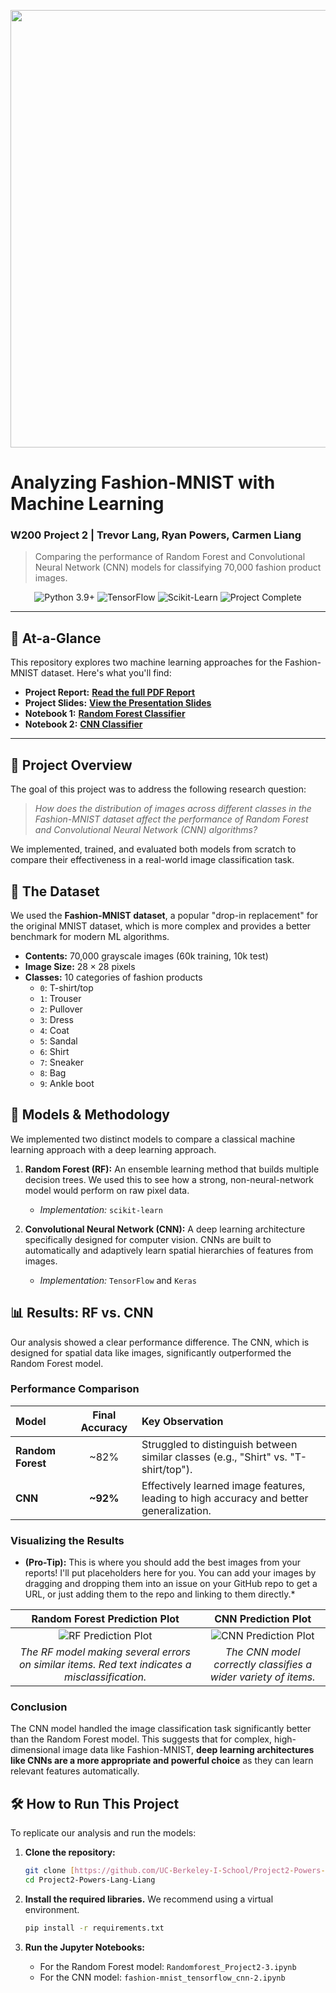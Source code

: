 <p align="center">
  <img src="https://raw.githubusercontent.com/zalandoresearch/fashion-mnist/master/doc/img/fashion-mnist-sprite.png" width="700">
</p>

# Analyzing Fashion-MNIST with Machine Learning
### W200 Project 2 | Trevor Lang, Ryan Powers, Carmen Liang
> Comparing the performance of Random Forest and Convolutional Neural Network (CNN) models for classifying 70,000 fashion product images.

<p align="center">
  <img src="https://img.shields.io/badge/Python-3.9%2B-blue.svg" alt="Python 3.9+">
  <img src="https://img.shields.io/badge/TensorFlow-2.x-FF6F00.svg" alt="TensorFlow">
  <img src="https://img.shields.io/badge/Scikit--Learn-1.x-F89939.svg" alt="Scikit-Learn">
  <img src="https://img.shields.io/badge/Project-Complete-green.svg" alt="Project Complete">
</p>

---

## 🚀 At-a-Glance

This repository explores two machine learning approaches for the Fashion-MNIST dataset. Here's what you'll find:

* **Project Report:** [**Read the full PDF Report**](Copy%20of%20DS200%20Project2%20Report.docx.pdf)
* **Project Slides:** [**View the Presentation Slides**](DS200%20Analyzing%20Fashion-MNIST%20dataset.pdf)
* **Notebook 1:** [**Random Forest Classifier**](Randomforest_Project2-3.ipynb)
* **Notebook 2:** [**CNN Classifier**](fashion-mnist_tensorflow_cnn-2.ipynb)

---

## 📖 Project Overview

The goal of this project was to address the following research question:

> *How does the distribution of images across different classes in the Fashion-MNIST dataset affect the performance of Random Forest and Convolutional Neural Network (CNN) algorithms?*

We implemented, trained, and evaluated both models from scratch to compare their effectiveness in a real-world image classification task.

## 💾 The Dataset

We used the **Fashion-MNIST dataset**, a popular "drop-in replacement" for the original MNIST dataset, which is more complex and provides a better benchmark for modern ML algorithms.

* **Contents:** 70,000 grayscale images (60k training, 10k test)
* **Image Size:** $28 \times 28$ pixels
* **Classes:** 10 categories of fashion products
    * `0`: T-shirt/top
    * `1`: Trouser
    * `2`: Pullover
    * `3`: Dress
    * `4`: Coat
    * `5`: Sandal
    * `6`: Shirt
    * `7`: Sneaker
    * `8`: Bag
    * `9`: Ankle boot

## 🤖 Models & Methodology

We implemented two distinct models to compare a classical machine learning approach with a deep learning approach.

1.  **Random Forest (RF):** An ensemble learning method that builds multiple decision trees. We used this to see how a strong, non-neural-network model would perform on raw pixel data.
    * *Implementation:* `scikit-learn`

2.  **Convolutional Neural Network (CNN):** A deep learning architecture specifically designed for computer vision. CNNs are built to automatically and adaptively learn spatial hierarchies of features from images.
    * *Implementation:* `TensorFlow` and `Keras`

## 📊 Results: RF vs. CNN

Our analysis showed a clear performance difference. The CNN, which is designed for spatial data like images, significantly outperformed the Random Forest model.

### Performance Comparison

| Model | Final Accuracy | Key Observation |
| :--- | :---: | :--- |
| **Random Forest** | ~82% | Struggled to distinguish between similar classes (e.g., "Shirt" vs. "T-shirt/top"). |
| **CNN** | **~92%** | Effectively learned image features, leading to high accuracy and better generalization. |

### Visualizing the Results

* **(Pro-Tip):** This is where you should add the best images from your reports! I'll put placeholders here for you. You can add your images by dragging and dropping them into an issue on your GitHub repo to get a URL, or just adding them to the repo and linking to them directly.*

| Random Forest Prediction Plot | CNN Prediction Plot |
| :---: | :---: |
| ![RF Prediction Plot](path/to/your/RF_Prediction_Plot.png) | ![CNN Prediction Plot](path/to/your/CNN_Prediction_Plot.png) |
| *The RF model making several errors on similar items. Red text indicates a misclassification.* | *The CNN model correctly classifies a wider variety of items.* |

### Conclusion

The CNN model handled the image classification task significantly better than the Random Forest model. This suggests that for complex, high-dimensional image data like Fashion-MNIST, **deep learning architectures like CNNs are a more appropriate and powerful choice** as they can learn relevant features automatically.

## 🛠️ How to Run This Project

To replicate our analysis and run the models:

1.  **Clone the repository:**
    ```bash
    git clone [https://github.com/UC-Berkeley-I-School/Project2-Powers-Lang-Liang.git](https://github.com/UC-Berkeley-I-School/Project2-Powers-Lang-Liang.git)
    cd Project2-Powers-Lang-Liang
    ```

2.  **Install the required libraries.** We recommend using a virtual environment.
    ```bash
    pip install -r requirements.txt
    ```

3.  **Run the Jupyter Notebooks:**
    * For the Random Forest model: `Randomforest_Project2-3.ipynb`
    * For the CNN model: `fashion-mnist_tensorflow_cnn-2.ipynb`
